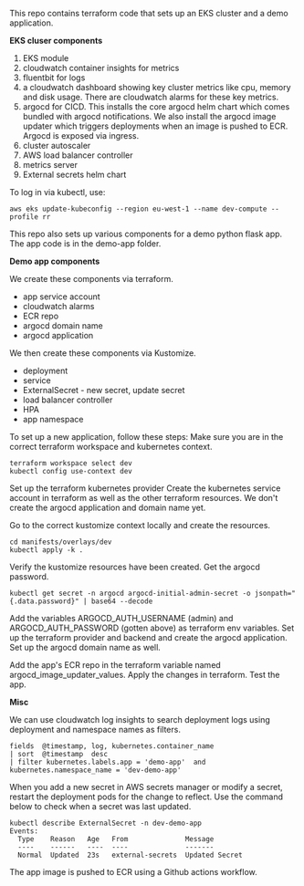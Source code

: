 
This repo contains terraform code that sets up an EKS cluster and a demo application.

**EKS cluser components**
1.  EKS module
2. cloudwatch container insights for metrics
6. fluentbit for logs
3.  a cloudwatch dashboard showing key cluster metrics like cpu, memory and disk usage. There are cloudwatch alarms for these key metrics.
4.  argocd for CICD. This installs the core argocd helm chart which comes bundled with argocd notifications. We also install the argocd image updater which triggers deployments when an image is pushed to ECR. Argocd is exposed via ingress.
5.  cluster autoscaler
6.  AWS load balancer controller
7.  metrics server
8.  External secrets helm chart

To log in via kubectl, use:

`aws eks update-kubeconfig --region eu-west-1 --name dev-compute --profile rr`

This repo also sets up various components for a demo python flask app. The app code is in the demo-app folder.

**Demo app components**

We create these components via terraform.
 - app service account 
 - cloudwatch alarms 
 - ECR repo
 - argocd domain name
 - argocd application

We then create these components via Kustomize.

- deployment
- service
- ExternalSecret - new secret, update secret
- load balancer controller
- HPA
- app namespace

To set up a new application, follow these steps:
Make sure you are in the correct terraform workspace and kubernetes context.

    terraform workspace select dev
    kubectl config use-context dev

Set up the terraform kubernetes provider Create the kubernetes service account in terraform as well as the other terraform resources. We don't create the argocd application and domain name yet.

Go to the correct kustomize context locally and create the resources.

    cd manifests/overlays/dev
    kubectl apply -k .

Verify the kustomize resources have been created. Get the argocd password.

    kubectl get secret -n argocd argocd-initial-admin-secret -o jsonpath="{.data.password}" | base64 --decode


Add the variables ARGOCD_AUTH_USERNAME (admin) and ARGOCD_AUTH_PASSWORD (gotten above) as terraform env variables. Set up the terraform provider and backend and create the argocd application. Set up the argocd domain name as well.

Add the app's ECR repo in the terraform variable named argocd_image_updater_values. Apply the changes in terraform.
Test the app.

**Misc**

We can use cloudwatch log insights to search deployment logs using deployment and namespace names as filters.

    fields  @timestamp, log, kubernetes.container_name
    | sort  @timestamp  desc
    | filter kubernetes.labels.app = 'demo-app'  and kubernetes.namespace_name = 'dev-demo-app'

When you add a new secret in AWS secrets manager or modify a secret, restart the deployment pods for the change to reflect. Use the command below to check when a secret was last updated.

    kubectl describe ExternalSecret -n dev-demo-app
    Events:
      Type    Reason   Age   From              Message
      ----    ------   ----  ----              -------
      Normal  Updated  23s   external-secrets  Updated Secret

The app image is pushed to ECR using a Github actions workflow.